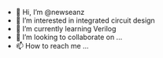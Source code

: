 - 👋 Hi, I’m @newseanz
- 👀 I’m interested in integrated circuit design
- 🌱 I’m currently learning Verilog
- 💞️ I’m looking to collaborate on ...
- 📫 How to reach me ...

<!---
newseanz/newseanz is a ✨ special ✨ repository because its `README.md` (this file) appears on your GitHub profile.
You can click the Preview link to take a look at your changes.
--->

